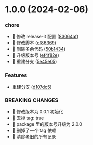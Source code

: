 # 1.0.0 (2024-02-06)

### chore

- 🤖 修改 release-it 配置 ([83064af](https://github.com/sdmu-gaoqi/wa-utils/commit/83064afb848720ee2bff055722e0ed4389c035d1))
- 🤖 修改脚本 ([ef86369](https://github.com/sdmu-gaoqi/wa-utils/commit/ef86369de7b9d2832b558b0cf158ab0189061c39))
- 🤖 删除多余代码 ([50b1434](https://github.com/sdmu-gaoqi/wa-utils/commit/50b14347cc8d0aa11833ebc6546769042bf5c4dc))
- 🤖 升级版本号 ([ef4f82e](https://github.com/sdmu-gaoqi/wa-utils/commit/ef4f82e7c0a5b6729284c52e8ff56e765c319bed))
- 🤖 重建分支 ([5e45e05](https://github.com/sdmu-gaoqi/wa-utils/commit/5e45e05c5336df3744cbe4ba79a072fc00cd694b))

### Features

- 重建分支 ([d107dc5](https://github.com/sdmu-gaoqi/wa-utils/commit/d107dc54adaee2159eb730c554db650a1b40488a))

### BREAKING CHANGES

- 🧨 修改版本为 0.0.1 初始化
- 🧨 去掉 tag: true
- 🧨 package 里的版本号升级为 2.0.0
- 🧨 删掉了一个 tag 依赖
- 🧨 清除老旧的所有记录
